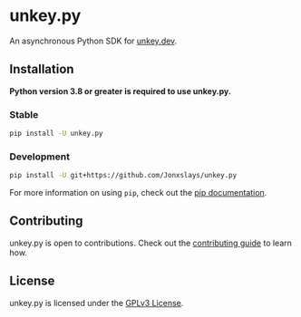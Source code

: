 # unkey.py

An asynchronous Python SDK for [unkey.dev](https://unkey.dev/).

## Installation

**Python version 3.8 or greater is required to use unkey.py.**

### Stable

```sh
pip install -U unkey.py
```

### Development

```sh
pip install -U git+https://github.com/Jonxslays/unkey.py
```

For more information on using `pip`, check out the [pip documentation](https://pip.pypa.io/en/stable/).

## Contributing

unkey.py is open to contributions. Check out the
[contributing guide](https://github.com/Jonxslays/wom.py/blob/master/CONTRIBUTING.md) to learn how.

## License

unkey.py is licensed under the [GPLv3 License](https://github.com/Jonxslays/unkey.py/blob/master/LICENSE).

